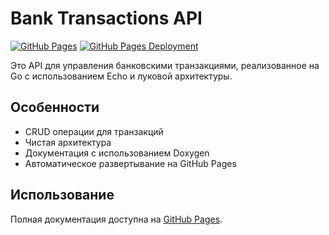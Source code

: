 # Bank Transactions API

[![GitHub Pages](https://img.shields.io/badge/docs-GitHub%20Pages-blue)](https://<username>.github.io/<repository-name>/)
[![GitHub Pages Deployment](https://github.com/<username>/<repository-name>/workflows/Deploy%20Doxygen%20Docs%20to%20GitHub%20Pages/badge.svg)](https://github.com/<username>/<repository-name>/actions)

Это API для управления банковскими транзакциями, реализованное на Go с использованием Echo и луковой архитектуры.

## Особенности

- CRUD операции для транзакций
- Чистая архитектура
- Документация с использованием Doxygen
- Автоматическое развертывание на GitHub Pages

## Использование

Полная документация доступна на [GitHub Pages](https://<username>.github.io/<repository-name>/).
